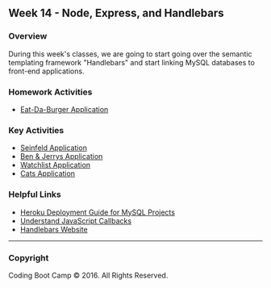 ## Week 14 - Node, Express, and Handlebars

### Overview

During this week's classes, we are going to start going over the semantic templating framework "Handlebars" and start linking MySQL databases to front-end applications.

### Homework Activities

* [Eat-Da-Burger Application](../../../01-Class-Content/14-handlebars/02-Homework/homework_instructions.md)

### Key Activities

* [Seinfeld Application](../../../01-Class-Content/14-handlebars/01-Activities/03-SeinfeldApp)
* [Ben & Jerrys Application](../../../01-Class-Content/14-handlebars/01-Activities/05-BenAndJerrys)
* [Watchlist Application](../../../01-Class-Content/14-handlebars/01-Activities/11-WatchList)
* [Cats Application](../../../01-Class-Content/14-handlebars/01-Activities/22-CatsAppProblem)

### Helpful Links

* [Heroku Deployment Guide for MySQL Projects](../../../01-Class-Content/14-handlebars/Supplemental/MySQLHerokuDeploymentProcess.pdf)
* [Understand JavaScript Callbacks](http://javascriptissexy.com/understand-javascript-callback-functions-and-use-them/)
* [Handlebars Website](http://handlebarsjs.com/)

- - -

### Copyright

Coding Boot Camp © 2016. All Rights Reserved.
